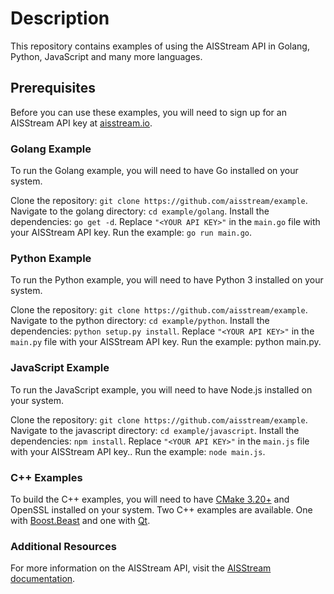 # Description 
This repository contains examples of using the AISStream API in Golang, Python, JavaScript and many more languages.

## Prerequisites
Before you can use these examples, you will need to sign up for an AISStream API key at [aisstream.io](https://aisstream.io/authenticate).

### Golang Example
To run the Golang example, you will need to have Go installed on your system.

Clone the repository: `git clone https://github.com/aisstream/example`. Navigate to the golang directory: `cd example/golang`. Install the dependencies: `go get -d`. Replace `"<YOUR API KEY>"` in the `main.go` file with your AISStream API key. Run the example: `go run main.go`.

### Python Example
To run the Python example, you will need to have Python 3 installed on your system.

Clone the repository: `git clone https://github.com/aisstream/example`. Navigate to the python directory: `cd example/python`. Install the dependencies: `python setup.py install`. Replace `"<YOUR API KEY>"` in the `main.py` file with your AISStream API key. Run the example: python main.py.
  
### JavaScript Example
To run the JavaScript example, you will need to have Node.js installed on your system.

Clone the repository: `git clone https://github.com/aisstream/example`. Navigate to the javascript directory: `cd example/javascript`. Install the dependencies: `npm install`. Replace `"<YOUR API KEY>"` in the `main.js` file with your AISStream API key.. Run the example: `node main.js`.

### C++ Examples
To build the C++ examples, you will need to have [CMake 3.20+](https://cmake.org/) and OpenSSL installed on your system. Two C++ examples are available. One with [Boost.Beast](https://www.boost.org/doc/libs/1_84_0/libs/beast/doc/html/index.html) and one with [Qt](https://www.qt.io/download-open-source).

### Additional Resources
  
For more information on the AISStream API, visit the [AISStream documentation](https://aisstream.io/documentation).
